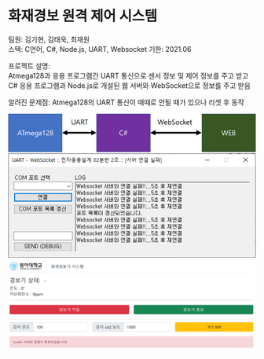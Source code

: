 # 화재경보 원격 제어 시스템

팀원: 김기현, 김태욱, 최재원  
스택: C언어, C#, Node.js, UART, Websocket 
기한: 2021.06  

프로젝트 설명:  
Atmega128과 응용 프로그램간 UART 통신으로 센서 정보 및 제어 정보를 주고 받고  
C# 응용 프로그램과 Node.js로 개설된 웹 서버와 WebSocket으로 정보를 주고 받음  

알려진 문제점: Atmega128의 UART 통신이 때때로 안될 때가 있으나 리셋 후 동작

![img](./imgs/summary.png)
![img](./imgs/exe.PNG)
![img](./imgs/web.PNG)
